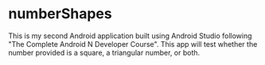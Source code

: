 # numberShapes

This is my second Android application built using Android Studio following "The Complete Android N Developer Course". This app will test whether the number provided is a square, a triangular number, or both.
